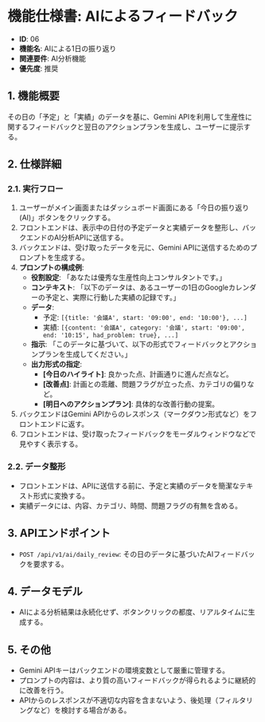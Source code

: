 # 機能仕様書: AIによるフィードバック

- **ID**: 06
- **機能名**: AIによる1日の振り返り
- **関連要件**: AI分析機能
- **優先度**: 推奨

## 1. 機能概要

その日の「予定」と「実績」のデータを基に、Gemini APIを利用して生産性に関するフィードバックと翌日のアクションプランを生成し、ユーザーに提示する。

## 2. 仕様詳細

### 2.1. 実行フロー

1.  ユーザーがメイン画面またはダッシュボード画面にある「今日の振り返り (AI)」ボタンをクリックする。
2.  フロントエンドは、表示中の日付の予定データと実績データを整形し、バックエンドのAI分析APIに送信する。
3.  バックエンドは、受け取ったデータを元に、Gemini APIに送信するためのプロンプトを生成する。
4.  **プロンプトの構成例**: 
    - **役割設定**: 「あなたは優秀な生産性向上コンサルタントです。」
    - **コンテキスト**: 「以下のデータは、あるユーザーの1日のGoogleカレンダーの予定と、実際に行動した実績の記録です。」
    - **データ**: 
        - 予定: `[{title: '会議A', start: '09:00', end: '10:00'}, ...]`
        - 実績: `[{content: '会議A', category: '会議', start: '09:00', end: '10:15', had_problem: true}, ...]`
    - **指示**: 「このデータに基づいて、以下の形式でフィードバックとアクションプランを生成してください。」
    - **出力形式の指定**: 
        - **[今日のハイライト]**: 良かった点、計画通りに進んだ点など。
        - **[改善点]**: 計画との乖離、問題フラグが立った点、カテゴリの偏りなど。
        - **[明日へのアクションプラン]**: 具体的な改善行動の提案。
5.  バックエンドはGemini APIからのレスポンス（マークダウン形式など）をフロントエンドに返す。
6.  フロントエンドは、受け取ったフィードバックをモーダルウィンドウなどで見やすく表示する。

### 2.2. データ整形

- フロントエンドは、APIに送信する前に、予定と実績のデータを簡潔なテキスト形式に変換する。
- 実績データには、内容、カテゴリ、時間、問題フラグの有無を含める。

## 3. APIエンドポイント

- `POST /api/v1/ai/daily_review`: その日のデータに基づいたAIフィードバックを要求する。

## 4. データモデル

- AIによる分析結果は永続化せず、ボタンクリックの都度、リアルタイムに生成する。

## 5. その他

- Gemini APIキーはバックエンドの環境変数として厳重に管理する。
- プロンプトの内容は、より質の高いフィードバックが得られるように継続的に改善を行う。
- APIからのレスポンスが不適切な内容を含まないよう、後処理（フィルタリングなど）を検討する場合がある。
